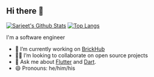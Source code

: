 ## Hi there 👋

[![Sarjeet's Github Stats](https://github-readme-stats.vercel.app/api?username=sarj33t-prakash&count_private=true&theme=transparent&show_icons=true&rank_icon=percentile&line_height=24)](https://github.com/sarj33t-prakash)
[![Top Langs](https://github-readme-stats.vercel.app/api/top-langs/?username=sarj33t-prakash&layout=compact&langs_count=8&theme=transparent&size_weight=0.7&count_weight=0.3)](https://github.com/sarj33t-prakash/github-readme-stats)

I'm a software engineer

- 🧱 I’m currently working on [BrickHub](https://brickhub.dev)
- 🧑‍💻 I’m looking to collaborate on open source projects
- 💬 Ask me about [Flutter](https://flutter.dev) and [Dart](https://dart.dev).
- 😄 Pronouns: he/him/his

<!--
### Open Source Projects

[![Bloc](https://github-readme-stats.vercel.app/api/pin/?username=felangel&repo=bloc)](https://github.com/felangel/bloc)
[![Bloc.js](https://github-readme-stats.vercel.app/api/pin/?username=felangel&repo=bloc.js)](https://github.com/felangel/bloc.js)
[![Equatable](https://github-readme-stats.vercel.app/api/pin/?username=felangel&repo=equatable)](https://github.com/felangel/equatable)
[![Mason](https://github-readme-stats.vercel.app/api/pin/?username=felangel&repo=mason)](https://github.com/felangel/mason)
[![Mocktail](https://github-readme-stats.vercel.app/api/pin/?username=felangel&repo=mocktail)](https://github.com/felangel/mocktail)
[![FlowBuilder](https://github-readme-stats.vercel.app/api/pin/?username=felangel&repo=flow_builder)](https://github.com/felangel/flow_builder)


**sarj33t-prakash/sarj33t-prakash** is a ✨ _special_ ✨ repository because its `README.md` (this file) appears on your GitHub profile.

Here are some ideas to get you started:

- 🔭 I’m currently working on ...
- 🌱 I’m currently learning ...
- 👯 I’m looking to collaborate on ...
- 🤔 I’m looking for help with ...
- 💬 Ask me about ...
- 📫 How to reach me: ...
- 😄 Pronouns: ...
- ⚡ Fun fact: ...
-->
